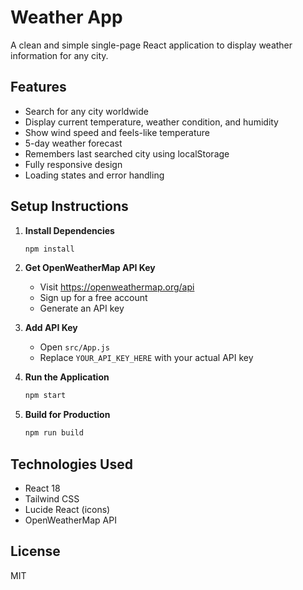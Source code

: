 # Weather App

A clean and simple single-page React application to display weather information for any city.

## Features

- Search for any city worldwide
- Display current temperature, weather condition, and humidity
- Show wind speed and feels-like temperature
- 5-day weather forecast
- Remembers last searched city using localStorage
- Fully responsive design
- Loading states and error handling

## Setup Instructions

1. **Install Dependencies**
   ```bash
   npm install
   ```

2. **Get OpenWeatherMap API Key**
   - Visit https://openweathermap.org/api
   - Sign up for a free account
   - Generate an API key

3. **Add API Key**
   - Open `src/App.js`
   - Replace `YOUR_API_KEY_HERE` with your actual API key

4. **Run the Application**
   ```bash
   npm start
   ```

5. **Build for Production**
   ```bash
   npm run build
   ```

## Technologies Used

- React 18
- Tailwind CSS
- Lucide React (icons)
- OpenWeatherMap API

## License

MIT
